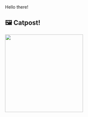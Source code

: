 Hello there!



## 🖼️ Catpost!

<sub>
    <img src="https://cdn2.thecatapi.com/images/_XRdyTmPV.jpg" height="256">
</sub>

